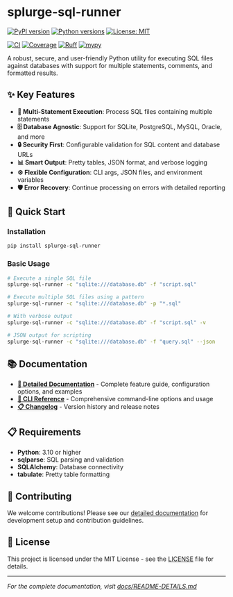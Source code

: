# splurge-sql-runner

[![PyPI version](https://badge.fury.io/py/splurge-sql-runner.svg)](https://pypi.org/project/splurge-sql-runner/)
[![Python versions](https://img.shields.io/pypi/pyversions/splurge-sql-runner.svg)](https://pypi.org/project/splurge-sql-runner/)
[![License: MIT](https://img.shields.io/badge/License-MIT-blue.svg)](https://opensource.org/licenses/MIT)

[![CI](https://github.com/jim-schilling/splurge-sql-runner/actions/workflows/ci-quick-test.yml/badge.svg)](https://github.com/jim-schilling/splurge-sql-runner/actions/workflows/ci-quick-test.yml)
[![Coverage](https://img.shields.io/badge/coverage-90%25-brightgreen.svg)](https://github.com/jim-schilling/splurge-sql-runner)
[![Ruff](https://img.shields.io/endpoint?url=https://raw.githubusercontent.com/astral-sh/ruff/main/assets/badge/v2.json)](https://github.com/astral-sh/ruff)
[![mypy](https://img.shields.io/badge/mypy-checked-black)](https://mypy-lang.org/)


A robust, secure, and user-friendly Python utility for executing SQL files against databases with support for multiple statements, comments, and formatted results.

## ✨ Key Features

- **🔧 Multi-Statement Execution**: Process SQL files containing multiple statements
- **🗄️ Database Agnostic**: Support for SQLite, PostgreSQL, MySQL, Oracle, and more
- **🔒 Security First**: Configurable validation for SQL content and database URLs
- **📊 Smart Output**: Pretty tables, JSON format, and verbose logging
- **⚙️ Flexible Configuration**: CLI args, JSON files, and environment variables
- **🛡️ Error Recovery**: Continue processing on errors with detailed reporting

## 🚀 Quick Start

### Installation

```bash
pip install splurge-sql-runner
```

### Basic Usage

```bash
# Execute a single SQL file
splurge-sql-runner -c "sqlite:///database.db" -f "script.sql"

# Execute multiple SQL files using a pattern
splurge-sql-runner -c "sqlite:///database.db" -p "*.sql"

# With verbose output
splurge-sql-runner -c "sqlite:///database.db" -f "script.sql" -v

# JSON output for scripting
splurge-sql-runner -c "sqlite:///database.db" -f "query.sql" --json
```

## 📚 Documentation

- **[📖 Detailed Documentation](docs/README-DETAILS.md)** - Complete feature guide, configuration options, and examples
- **[🔧 CLI Reference](docs/cli/CLI-REFERENCE.md)** - Comprehensive command-line options and usage
- **[📋 Changelog](CHANGELOG.md)** - Version history and release notes

## 📋 Requirements

- **Python**: 3.10 or higher
- **sqlparse**: SQL parsing and validation
- **SQLAlchemy**: Database connectivity
- **tabulate**: Pretty table formatting

## 🤝 Contributing

We welcome contributions! Please see our [detailed documentation](docs/README-DETAILS.md#contributing) for development setup and contribution guidelines.

## 📄 License

This project is licensed under the MIT License - see the [LICENSE](LICENSE) file for details.

---

*For the complete documentation, visit [docs/README-DETAILS.md](docs/README-DETAILS.md)*

